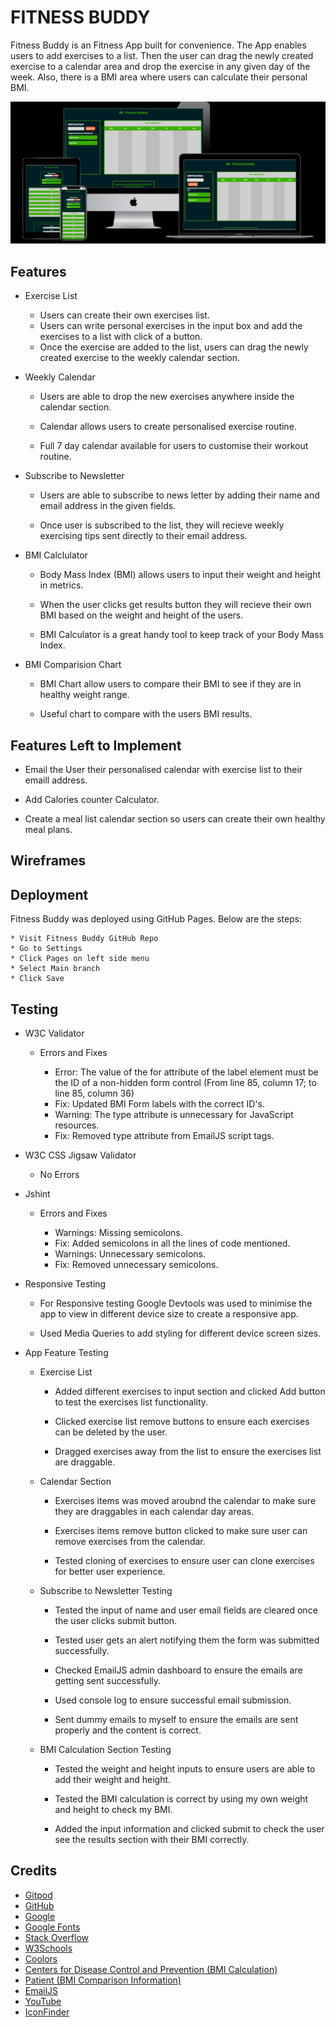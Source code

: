 # FITNESS BUDDY

Fitness Buddy is an Fitness App built for convenience. The App enables users to add exercises to a list. Then the user can drag the newly created exercise to a calendar area and drop the exercise in any given day of the week. Also, there is a BMI area where users can calculate their personal BMI. 

![App on All Devices](readme-files/screenshots/Fitness-app-mockup-devices.png)

## Features

* Exercise List

    * Users can create their own exercises list.
    * Users can write personal exercises in the input box and add the exercises to a list with click of a button.
    * Once the exercise are added to the list, users can drag the newly created exercise to the weekly calendar section.

* Weekly Calendar

    * Users are able to drop the new exercises anywhere inside the calendar section.

    * Calendar allows users to create personalised exercise routine.

    * Full 7 day calendar available for users to customise their workout routine. 

* Subscribe to Newsletter

    * Users are able to subscribe to news letter by adding their name and email address in the given fields.

    * Once user is subscribed to the list, they will recieve weekly exercising tips sent directly to their email address.

* BMI Calclulator

    * Body Mass Index (BMI) allows users to input their weight and height in metrics.

    * When the user clicks get results button they will recieve their own BMI based on the weight and height of the users.

    * BMI Calculator is a great handy tool to keep track of your Body Mass Index.

* BMI Comparision Chart

    * BMI Chart allow users to compare their BMI to see if they are in healthy weight range. 

    * Useful chart to compare with the users BMI results. 

## Features Left to Implement

* Email the User their personalised calendar with exercise list to their emaill address.

* Add Calories counter Calculator.

* Create a meal list calendar section so users can create their own healthy meal plans.

## Wireframes

## Deployment

Fitness Buddy was deployed using GitHub Pages. Below are the steps:

    * Visit Fitness Buddy GitHub Repo
    * Go to Settings
    * Click Pages on left side menu
    * Select Main branch
    * Click Save

## Testing

* W3C Validator

    * Errors and Fixes
        
        * Error: The value of the for attribute of the label element must be the ID of a non-hidden form control (From line 85, column 17; to line 85, column 36)
        * Fix: Updated BMI Form labels with the correct ID's.
        * Warning: The type attribute is unnecessary for JavaScript resources.
        * Fix: Removed type attribute from EmailJS script tags.

* W3C CSS Jigsaw Validator

    * No Errors

* Jshint 

    * Errors and Fixes

        * Warnings: Missing semicolons.
        * Fix: Added semicolons in all the lines of code mentioned.
        * Warnings: Unnecessary semicolons.
        * Fix: Removed unnecessary semicolons.

* Responsive Testing

    * For Responsive testing Google Devtools was used to minimise the app to view in different device size to create a responsive app.

    * Used Media Queries to add styling for different device screen sizes. 

* App Feature Testing

    * Exercise List
        
        * Added different exercises to input section and clicked Add button to test the exercises list functionality. 

        * Clicked exercise list remove buttons to ensure each exercises can be deleted by the user. 

        * Dragged exercises away from the list to ensure the exercises list are draggable.

    * Calendar Section

        * Exercises items was moved aroubnd the calendar to make sure they are draggables in each calendar day areas.

        * Exercises items remove button clicked to make sure user can remove exercises from the calendar.

        * Tested cloning of exercises to ensure user can clone exercises for better user experience. 

    * Subscribe to Newsletter Testing

        * Tested the input of name and user email fields are cleared once the user clicks submit button.

        * Tested user gets an alert notifying them the form was submitted successfully. 

        * Checked EmailJS admin dashboard to ensure the emails are getting sent successfully.

        * Used console log to ensure successful email submission. 

        * Sent dummy emails to myself to ensure the emails are sent properly and the content is correct.

    * BMI Calculation Section Testing

        * Tested the weight and height inputs to ensure users are able to add their weight and height.

        * Tested the BMI calculation is correct by using my own weight and height to check my BMI.

        * Added the input information and clicked submit to check the user see the results section with their BMI correctly.

## Credits

* [Gitpod](https://stackoverflow.com/)
* [GitHub](https://github.com/)
* [Google](https://www.google.com/)
* [Google Fonts](https://fonts.google.com/)
* [Stack Overflow](https://stackoverflow.com/)
* [W3Schools](https://www.w3schools.com/)
* [Coolors](https://coolors.co/palettes/trending)
* [Centers for Disease Control and Prevention (BMI Calculation)](https://www.cdc.gov/nccdphp/dnpao/growthcharts/training/bmiage/page5_1.html)
* [Patient (BMI Comparison Information)](https://patient.info/doctor/bmi-calculator-calculator)
* [EmailJS](https://www.emailjs.com/)
* [YouTube](https://www.youtube.com/)
* [IconFinder](https://www.iconfinder.com/search?q=exercise&price=free&license=gte__2)


